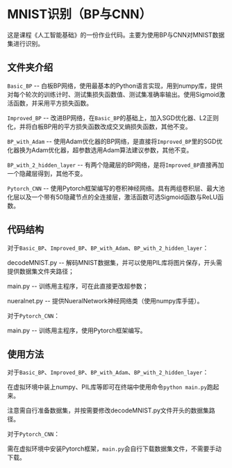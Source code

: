 # MNIST识别（BP与CNN）

这是课程《人工智能基础》的一份作业代码。主要为使用BP与CNN对MNIST数据集进行识别。

## 文件夹介绍

`Basic_BP` -- 白板BP网络，使用最基本的Python语言实现，用到numpy库，提供对每个轮次的训练计时、测试集损失函数值、测试集准确率输出。使用Sigmoid激活函数，并采用平方损失函数。

`Improved_BP` -- 改进BP网络，在`Basic_BP`的基础上，加入SGD优化器、L2正则化，并将白板BP用的平方损失函数改成交叉熵损失函数，其他不变。

`BP_with_Adam` -- 使用Adam优化器的BP网络，是直接将`Improved_BP`里的SGD优化器换为Adam优化器，超参数选用Adam算法建议参数，其他不变。

`BP_with_2_hidden_layer` -- 有两个隐藏层的BP网络，是将`Improved_BP`直接再加一个隐藏层得到，其他不变。

`Pytorch_CNN` -- 使用Pytorch框架编写的卷积神经网络。具有两组卷积层、最大池化层以及一个带有50隐藏节点的全连接层，激活函数可选Sigmoid函数与ReLU函数。

## 代码结构

对于`Basic_BP`、`Improved_BP`、`BP_with_Adam`、`BP_with_2_hidden_layer`：

decodeMNIST.py -- 解码MNIST数据集，并可以使用PIL库将图片保存，开头需提供数据集文件夹路径；

main.py -- 训练用主程序，可在此直接更改超参数；

nueralnet.py -- 提供NueralNetwork神经网络类（使用numpy库手搓）。

对于`Pytorch_CNN`：

main.py -- 训练用主程序，使用Pytorch框架编写。

## 使用方法

对于`Basic_BP`、`Improved_BP`、`BP_with_Adam`、`BP_with_2_hidden_layer`：

在虚拟环境中装上numpy、PIL库等即可在终端中使用命令`python main.py`跑起来。

注意需自行准备数据集，并按需要修改decodeMNIST.py文件开头的数据集路径。

对于`Pytorch_CNN`：

需在虚拟环境中安装Pytorch框架，`main.py`会自行下载数据集文件，不需要手动下载。
